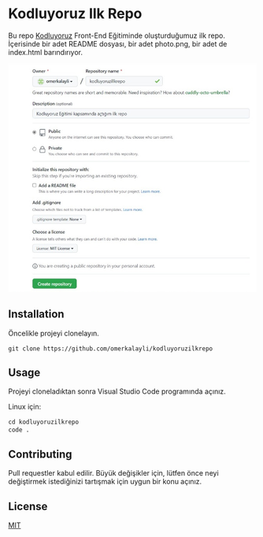# Kodluyoruz Ilk Repo

Bu repo [Kodluyoruz](https://www.kodluyoruz.org) Front-End Eğitiminde oluşturduğumuz ilk repo. İçerisinde bir adet README dosyası, bir adet photo.png, bir adet de index.html barındırıyor.

![](https://github.com/omerkalayli/kodluyoruzilkrepo/blob/main/photo.jpeg?raw=true)
 
 ## Installation
 
 Öncelikle projeyi clonelayın.

```
git clone https://github.com/omerkalayli/kodluyoruzilkrepo
```
## Usage

Projeyi cloneladıktan sonra Visual Studio Code programında açınız.

Linux için:
```
cd kodluyoruzilkrepo
code .
```
## Contributing

Pull requestler kabul edilir. Büyük değişikler için, lütfen önce neyi değiştirmek istediğinizi tartışmak için uygun bir konu açınız.

## License

[MIT](https://choosealicense.com/licenses/mit/)

